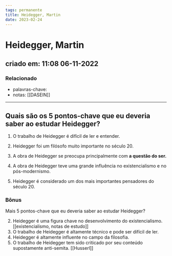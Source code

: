 ```yaml
---
tags: permanente
title: Heidegger, Martin
date: 2023-02-24
---
```

# Heidegger, Martin
## criado em: 11:08 06-11-2022

### Relacionado
- palavras-chave: 
- notas: [[DASEIN]]
---
## Quais são os 5 pontos-chave que eu deveria saber ao estudar Heidegger?

1. O trabalho de Heidegger é difícil de ler e entender.

2. Heidegger foi um filósofo muito importante no século 20.

3. A obra de Heidegger se preocupa principalmente com **a questão do ser.**

4. A obra de Heidegger teve uma grande influência no existencialismo e no pós-modernismo.

5. Heidegger é considerado um dos mais importantes pensadores do século 20.
### Bônus
 Mais 5 pontos-chave que eu deveria saber ao estudar Heidegger?

2. Heidegger é uma figura chave no desenvolvimento do existencialismo. [[existencialismo, notas de estudo]]
3. O trabalho de Heidegger é altamente técnico e pode ser difícil de ler.
4. Heidegger é altamente influente no campo da filosofia.
5. O trabalho de Heidegger tem sido criticado por seu conteúdo supostamente anti-semita. [[Husserl]]

